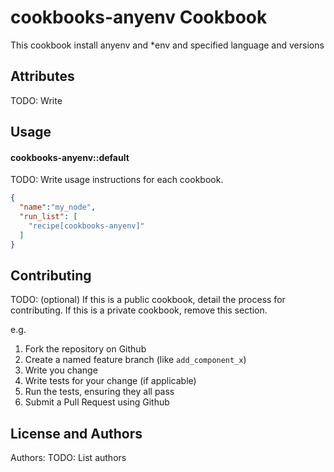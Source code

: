 cookbooks-anyenv Cookbook
=========================
This cookbook install anyenv and \*env and specified language and versions


Attributes
----------

TODO: Write

Usage
-----
#### cookbooks-anyenv::default
TODO: Write usage instructions for each cookbook.

```json
{
  "name":"my_node",
  "run_list": [
    "recipe[cookbooks-anyenv]"
  ]
}
```

Contributing
------------
TODO: (optional) If this is a public cookbook, detail the process for contributing. If this is a private cookbook, remove this section.

e.g.
1. Fork the repository on Github
2. Create a named feature branch (like `add_component_x`)
3. Write you change
4. Write tests for your change (if applicable)
5. Run the tests, ensuring they all pass
6. Submit a Pull Request using Github

License and Authors
-------------------
Authors: TODO: List authors
